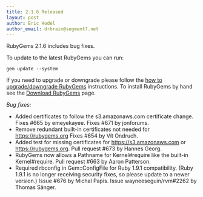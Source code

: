 ```yaml
---
title: 2.1.6 Released
layout: post
author: Eric Hodel
author_email: drbrain@segment7.net
---
```


RubyGems 2.1.6 includes bug fixes.

To update to the latest RubyGems you can run:

    gem update --system

If you need to upgrade or downgrade please follow the [how to upgrade/downgrade
RubyGems][upgrading] instructions.  To install RubyGems by hand see the
[Download RubyGems][download] page.

_Bug fixes:_

* Added certificates to follow the s3.amazonaws.com certificate change.  Fixes #665 by emeyekayee.  Fixes #671 by jonforums.
* Remove redundant built-in certificates not needed for https://rubygems.org Fixes #654 by Vít Ondruch.
* Added test for missing certificates for https://s3.amazonaws.com or https://rubygems.org.  Pull request #673 by Hannes Georg.
* RubyGems now allows a Pathname for Kernel#require like the built-in Kernel#require.  Pull request #663 by Aaron Patterson.
* Required rbconfig in Gem::ConfigFile for Ruby 1.9.1 compatibility.  (Ruby 1.9.1 is no longer receiving security fixes, so please update to a newer version.)  Issue #676 by Michal Papis.  Issue wayneeseguin/rvm#2262 by Thomas Sänger.


[download]: https://rubygems.org/pages/download
[upgrading]: http://rubygems.rubyforge.org/rubygems-update/UPGRADING_rdoc.html

